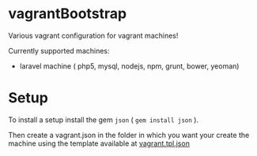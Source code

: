 vagrantBootstrap
================

Various vagrant configuration for vagrant machines!

Currently supported machines:
- laravel machine ( php5, mysql, nodejs, npm, grunt, bower, yeoman)

# Setup

To install a setup install the gem `json` ( `gem install json` ).

Then create a vagrant.json in the folder in which you want your create the machine
using the template available at [vagrant.tpl.json](vagrant.tpl.json)

